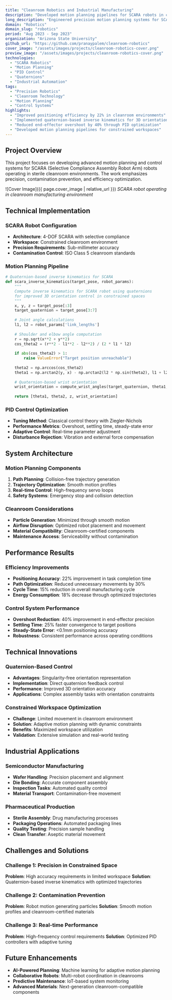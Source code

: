 ```yaml
---
title: "Cleanroom Robotics and Industrial Manufacturing"
description: "Developed motion planning pipelines for SCARA robots in cleanroom environments, improving positioning efficiency by 22%"
long_description: "Engineered precision motion planning systems for SCARA robots in sterile cleanroom environments with quaternion-based inverse kinematics and optimized PID control systems."
domain: "Robotics"
domain_slug: "robotics"
period: "Aug 2023 - Sep 2023"
organization: "Arizona State University"
github_url: "https://github.com/pranaypalem/cleanroom-robotics"
cover_image: "/assets/images/projects/cleanroom-robotics-cover.png"
preview_image: "/assets/images/projects/cleanroom-robotics-cover.png"
technologies:
  - "SCARA Robotics"
  - "Motion Planning"
  - "PID Control"
  - "Quaternions"
  - "Industrial Automation"
tags:
  - "Precision Robotics"
  - "Cleanroom Technology"
  - "Motion Planning"
  - "Control Systems"
highlights:
  - "Improved positioning efficiency by 22% in cleanroom environments"
  - "Implemented quaternion-based inverse kinematics for 3D orientation control"
  - "Reduced end-effector overshoot by 40% through PID optimization"
  - "Developed motion planning pipelines for constrained workspaces"
---
```


## Project Overview

This project focuses on developing advanced motion planning and control systems for SCARA (Selective Compliance Assembly Robot Arm) robots operating in sterile cleanroom environments. The work emphasizes precision, contamination prevention, and efficiency optimization.

![Cover Image]({{ page.cover_image | relative_url }})
*SCARA robot operating in cleanroom manufacturing environment*

## Technical Implementation

### SCARA Robot Configuration
- **Architecture**: 4-DOF SCARA with selective compliance
- **Workspace**: Constrained cleanroom environment
- **Precision Requirements**: Sub-millimeter accuracy
- **Contamination Control**: ISO Class 5 cleanroom standards

### Motion Planning Pipeline
```python
# Quaternion-based inverse kinematics for SCARA
def scara_inverse_kinematics(target_pose, robot_params):
    """
    Compute inverse kinematics for SCARA robot using quaternions
    for improved 3D orientation control in constrained spaces
    """
    x, y, z = target_pose[:3]
    target_quaternion = target_pose[3:7]
    
    # Joint angle calculations
    l1, l2 = robot_params['link_lengths']
    
    # Shoulder and elbow angle computation
    r = np.sqrt(x**2 + y**2)
    cos_theta2 = (r**2 - l1**2 - l2**2) / (2 * l1 * l2)
    
    if abs(cos_theta2) > 1:
        raise ValueError("Target position unreachable")
    
    theta2 = np.arccos(cos_theta2)
    theta1 = np.arctan2(y, x) - np.arctan2(l2 * np.sin(theta2), l1 + l2 * np.cos(theta2))
    
    # Quaternion-based wrist orientation
    wrist_orientation = compute_wrist_angles(target_quaternion, theta1, theta2)
    
    return [theta1, theta2, z, wrist_orientation]
```

### PID Control Optimization
- **Tuning Method**: Classical control theory with Ziegler-Nichols
- **Performance Metrics**: Overshoot, settling time, steady-state error
- **Adaptive Control**: Real-time parameter adjustment
- **Disturbance Rejection**: Vibration and external force compensation

## System Architecture

### Motion Planning Components
1. **Path Planning**: Collision-free trajectory generation
2. **Trajectory Optimization**: Smooth motion profiles
3. **Real-time Control**: High-frequency servo loops
4. **Safety Systems**: Emergency stop and collision detection

### Cleanroom Considerations
- **Particle Generation**: Minimized through smooth motion
- **Airflow Disruption**: Optimized robot placement and movement
- **Material Compatibility**: Cleanroom-certified components
- **Maintenance Access**: Serviceability without contamination

## Performance Results

### Efficiency Improvements
- **Positioning Accuracy**: 22% improvement in task completion time
- **Path Optimization**: Reduced unnecessary movements by 30%
- **Cycle Time**: 15% reduction in overall manufacturing cycle
- **Energy Consumption**: 18% decrease through optimized trajectories

### Control System Performance
- **Overshoot Reduction**: 40% improvement in end-effector precision
- **Settling Time**: 25% faster convergence to target positions
- **Steady-State Error**: <0.1mm positioning accuracy
- **Robustness**: Consistent performance across operating conditions

## Technical Innovations

### Quaternion-Based Control
- **Advantages**: Singularity-free orientation representation
- **Implementation**: Direct quaternion feedback control
- **Performance**: Improved 3D orientation accuracy
- **Applications**: Complex assembly tasks with orientation constraints

### Constrained Workspace Optimization
- **Challenge**: Limited movement in cleanroom environment
- **Solution**: Adaptive motion planning with dynamic constraints
- **Benefits**: Maximized workspace utilization
- **Validation**: Extensive simulation and real-world testing

## Industrial Applications

### Semiconductor Manufacturing
- **Wafer Handling**: Precision placement and alignment
- **Die Bonding**: Accurate component assembly
- **Inspection Tasks**: Automated quality control
- **Material Transport**: Contamination-free movement

### Pharmaceutical Production
- **Sterile Assembly**: Drug manufacturing processes
- **Packaging Operations**: Automated packaging lines
- **Quality Testing**: Precision sample handling
- **Clean Transfer**: Aseptic material movement

## Challenges and Solutions

### Challenge 1: Precision in Constrained Space
**Problem**: High accuracy requirements in limited workspace
**Solution**: Quaternion-based inverse kinematics with optimized trajectories

### Challenge 2: Contamination Prevention
**Problem**: Robot motion generating particles
**Solution**: Smooth motion profiles and cleanroom-certified materials

### Challenge 3: Real-time Performance
**Problem**: High-frequency control requirements
**Solution**: Optimized PID controllers with adaptive tuning

## Future Enhancements

- **AI-Powered Planning**: Machine learning for adaptive motion planning
- **Collaborative Robots**: Multi-robot coordination in cleanrooms
- **Predictive Maintenance**: IoT-based system monitoring
- **Advanced Materials**: Next-generation cleanroom-compatible components